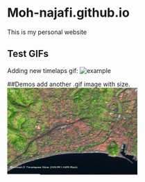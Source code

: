 # Moh-najafi.github.io
This is my personal website


## Test GIFs
Adding new timelaps gif:
![example](Nice_NIRRedGreenzoom.gif)


##Demos
add another .gif image with size.
<img src="Nice_sentinel2_2021to2024_NWIR1NIRRedZoom.gif" width="300" height="200">